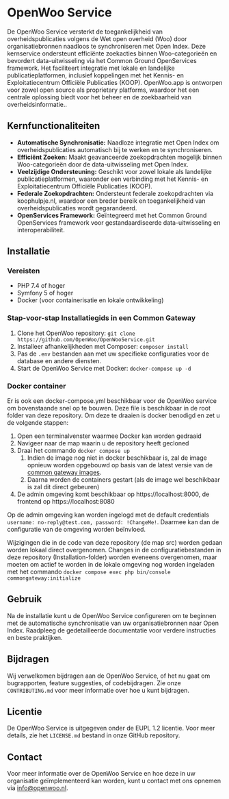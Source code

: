 # OpenWoo Service

De OpenWoo Service versterkt de toegankelijkheid van overheidspublicaties volgens de Wet open overheid (Woo) door organisatiebronnen naadloos te synchroniseren met Open Index. Deze kernservice ondersteunt efficiënte zoekacties binnen Woo-categorieën en bevordert data-uitwisseling via het Common Ground OpenServices framework. Het faciliteert integratie met lokale en landelijke publicatieplatformen, inclusief koppelingen met het Kennis- en Exploitatiecentrum Officiële Publicaties (KOOP). OpenWoo.app is ontworpen voor zowel open source als proprietary platforms, waardoor het een centrale oplossing biedt voor het beheer en de zoekbaarheid van overheidsinformatie..

## Kernfunctionaliteiten

* **Automatische Synchronisatie:** Naadloze integratie met Open Index om overheidspublicaties automatisch bij te werken en te synchroniseren.
* **Efficiënt Zoeken:** Maakt geavanceerde zoekopdrachten mogelijk binnen Woo-categorieën door de data-uitwisseling met Open Index.
* **Veelzijdige Ondersteuning:** Geschikt voor zowel lokale als landelijke publicatieplatformen, waaronder een verbinding met het Kennis- en Exploitatiecentrum Officiële Publicaties (KOOP).
* **Federale Zoekopdrachten:** Ondersteunt federale zoekopdrachten via koophulpje.nl, waardoor een breder bereik en toegankelijkheid van overheidspublicaties wordt gegarandeerd.
* **OpenServices Framework:** Geïntegreerd met het Common Ground OpenServices framework voor gestandaardiseerde data-uitwisseling en interoperabiliteit.

## Installatie

### Vereisten

* PHP 7.4 of hoger
* Symfony 5 of hoger
* Docker (voor containerisatie en lokale ontwikkeling)

### Stap-voor-stap Installatiegids in een Common Gateway

1. Clone het OpenWoo repository: `git clone https://github.com/OpenWoo/OpenWooService.git`
2. Installeer afhankelijkheden met Composer: `composer install`
3. Pas de `.env` bestanden aan met uw specifieke configuraties voor de database en andere diensten.
4. Start de OpenWoo Service met Docker: `docker-compose up -d`

### Docker container

Er is ook een docker-compose.yml beschikbaar voor de OpenWoo service om bovenstaande snel op te bouwen.
Deze file is beschikbaar in de root folder van deze repository. Om deze te draaien is docker benodigd en zet u de volgende stappen:

1. Open een terminalvenster waarmee Docker kan worden gedraaid
2. Navigeer naar de map waarin u de repository heeft gecloned
3. Draai het commando `docker compose up`
   1. Indien de image nog niet in docker beschikbaar is, zal de image opnieuw worden opgebouwd op basis van de latest versie van de [common gateway images](https://github.com/conductionnl/commonground-gateway).
   2. Daarna worden de containers gestart (als de image wel beschikbaar is zal dit direct gebeuren)
4. De admin omgeving komt beschikbaar op https://localhost:8000, de frontend op https://localhost:8080

Op de admin omgeving kan worden ingelogd met de default credentials `username: no-reply@test.com, password: !ChangeMe!`. Daarmee kan dan de configuratie van de omgeving worden beïnvloed.

Wijzigingen die in de code van deze repository (de map src) worden gedaan worden lokaal direct overgenomen. Changes in de configuratiebestanden in deze repository (Installation-folder) worden eveneens overgenomen, maar moeten om actief te worden in de lokale omgeving nog worden ingeladen met het commando `docker compose exec php bin/console commongateway:initialize`

## Gebruik

Na de installatie kunt u de OpenWoo Service configureren om te beginnen met de automatische synchronisatie van uw organisatiebronnen naar Open Index. Raadpleeg de gedetailleerde documentatie voor verdere instructies en beste praktijken.

## Bijdragen

Wij verwelkomen bijdragen aan de OpenWoo Service, of het nu gaat om bugrapporten, feature suggesties, of codebijdragen. Zie onze `CONTRIBUTING.md` voor meer informatie over hoe u kunt bijdragen.

## Licentie

De OpenWoo Service is uitgegeven onder de EUPL 1.2 licentie. Voor meer details, zie het `LICENSE.md` bestand in onze GitHub repository.

## Contact

Voor meer informatie over de OpenWoo Service en hoe deze in uw organisatie geïmplementeerd kan worden, kunt u contact met ons opnemen via <info@openwoo.nl>.
